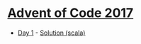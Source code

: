 # [Advent of Code 2017](https://adventofcode.com/2017)

* [Day 1](https://adventofcode.com/2017/day/1) - [Solution (scala)](day01.scala)